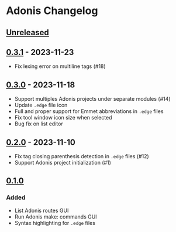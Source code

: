# Adonis Changelog

## [Unreleased]

## [0.3.1] - 2023-11-23

- Fix lexing error on multiline tags (#18)

## [0.3.0] - 2023-11-18

- Support multiples Adonis projects under separate modules (#14)
- Update `.edge` file icon
- Full and proper support for Emmet abbreviations in `.edge` files
- Fix tool window icon size when selected
- Bug fix on list editor

## [0.2.0] - 2023-11-10

- Fix tag closing parenthesis detection in `.edge` files (#12)
- Support Adonis project initialization (#1)

## [0.1.0]

### Added

- List Adonis routes GUI
- Run Adonis make: commands GUI
- Syntax highlighting for `.edge` files

[Unreleased]: https://github.com/Xstoudi/adonis-intellij/compare/v0.3.1...HEAD
[0.3.1]: https://github.com/Xstoudi/adonis-intellij/compare/v0.3.0...v0.3.1
[0.3.0]: https://github.com/Xstoudi/adonis-intellij/compare/v0.2.0...v0.3.0
[0.2.0]: https://github.com/Xstoudi/adonis-intellij/compare/v0.1.0...v0.2.0
[0.1.0]: https://github.com/Xstoudi/adonis-intellij/commits/v0.1.0

